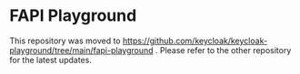 # FAPI Playground

This repository was moved to https://github.com/keycloak/keycloak-playground/tree/main/fapi-playground . Please refer to the other repository for the latest updates.